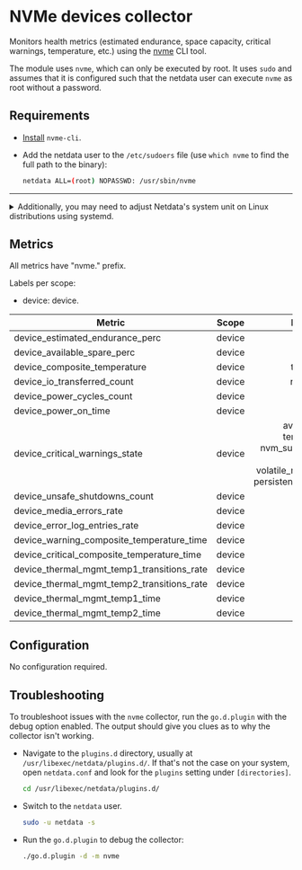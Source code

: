 <!--
title: "NVMe devices monitoring with Netdata"
custom_edit_url: https://github.com/netdata/go.d.plugin/edit/master/modules/nvme/README.md
description: "Monitors NVMe devices health metrics using the nvme CLI tool."
sidebar_label: "NVMe devices"
learn_status: "Published"
learn_topic_type: "References"
learn_rel_path: "Integrations/Monitor/Devices"
-->

# NVMe devices collector

Monitors health metrics (estimated endurance, space capacity, critical warnings, temperature, etc.) using
the [nvme](https://github.com/linux-nvme/nvme-cli#nvme-cli) CLI tool.

The module uses `nvme`, which can only be executed by root. It uses `sudo` and assumes that it is configured such that
the netdata user can execute `nvme` as root without a password.

## Requirements

- [Install](https://github.com/linux-nvme/nvme-cli#distro-support) `nvme-cli`.
- Add the netdata user to the `/etc/sudoers` file (use `which nvme` to find the full path to the binary):

  ```bash
  netdata ALL=(root) NOPASSWD: /usr/sbin/nvme
  ```

---

<details>
<summary>Additionally, you may need to adjust Netdata's system unit on Linux distributions using systemd.</summary>

> **Note**: This is an optional step. Only do this if adding netdata to `/etc/sudoers` didn't help.

The default [CapabilityBoundingSet](https://www.freedesktop.org/software/systemd/man/systemd.exec.html#Capabilities)
doesn't allow using sudo, and is quite strict in general. Resetting is not optimal, but a next-best solution given the
inability to execute nvme using sudo.

As the root user, do the following:

   ```bash
  mkdir /etc/systemd/system/netdata.service.d
  echo -e '[Service]\nCapabilityBoundingSet=~' | tee /etc/systemd/system/netdata.service.d/unset-capability-bounding-set.conf
  systemctl daemon-reload
  systemctl restart netdata.service
  ```

</details>

## Metrics

All metrics have "nvme." prefix.

Labels per scope:

- device: device.

| Metric                                     | Scope  |                                                           Dimensions                                                           |     Units     |
|--------------------------------------------|:------:|:------------------------------------------------------------------------------------------------------------------------------:|:-------------:|
| device_estimated_endurance_perc            | device |                                                              used                                                              |       %       |
| device_available_spare_perc                | device |                                                             spare                                                              |       %       |
| device_composite_temperature               | device |                                                          temperature                                                           |    celsius    |
| device_io_transferred_count                | device |                                                         read, written                                                          |     bytes     |
| device_power_cycles_count                  | device |                                                             power                                                              |    cycles     |
| device_power_on_time                       | device |                                                            power-on                                                            |    seconds    |
| device_critical_warnings_state             | device | available_spare, temp_threshold, nvm_subsystem_reliability, read_only, volatile_mem_backup_failed, persistent_memory_read_only |     state     |
| device_unsafe_shutdowns_count              | device |                                                             unsafe                                                             |   shutdowns   |
| device_media_errors_rate                   | device |                                                             media                                                              |   errors/s    |
| device_error_log_entries_rate              | device |                                                           error_log                                                            |   entries/s   |
| device_warning_composite_temperature_time  | device |                                                             wctemp                                                             |    seconds    |
| device_critical_composite_temperature_time | device |                                                             cctemp                                                             |    seconds    |
| device_thermal_mgmt_temp1_transitions_rate | device |                                                             temp1                                                              | transitions/s |
| device_thermal_mgmt_temp2_transitions_rate | device |                                                             temp2                                                              | transitions/s |
| device_thermal_mgmt_temp1_time             | device |                                                             temp1                                                              |    seconds    |
| device_thermal_mgmt_temp2_time             | device |                                                             temp2                                                              |    seconds    |

## Configuration

No configuration required.

## Troubleshooting

To troubleshoot issues with the `nvme` collector, run the `go.d.plugin` with the debug option enabled. The
output should give you clues as to why the collector isn't working.

- Navigate to the `plugins.d` directory, usually at `/usr/libexec/netdata/plugins.d/`. If that's not the case on
  your system, open `netdata.conf` and look for the `plugins` setting under `[directories]`.

  ```bash
  cd /usr/libexec/netdata/plugins.d/
  ```

- Switch to the `netdata` user.

  ```bash
  sudo -u netdata -s
  ```

- Run the `go.d.plugin` to debug the collector:

  ```bash
  ./go.d.plugin -d -m nvme
  ```
